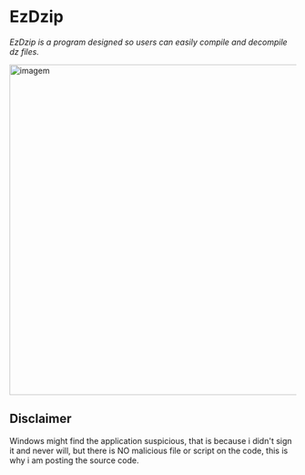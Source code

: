 # EzDzip
*EzDzip is a program designed so users can easily compile and decompile dz files.*

<img width="865" height="580" alt="imagem" src="https://github.com/user-attachments/assets/f249a9f6-da18-4b94-9af7-3b5483cc86ce" />


## Disclaimer
Windows might find the application suspicious, that is because i didn't sign it and never will, but there is NO malicious file or script on the code, this is why i am posting the source code.
